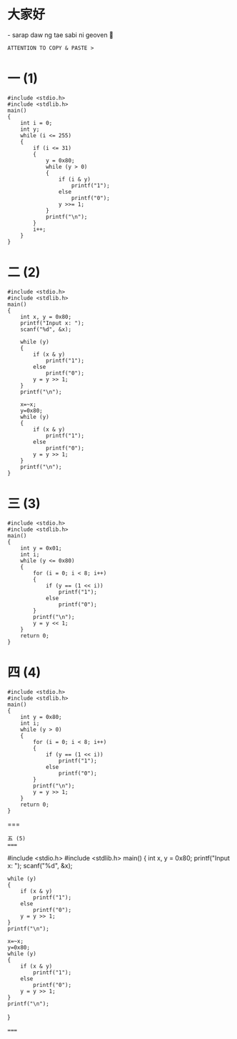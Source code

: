 <h1>大家好</h1> - sarap daw ng tae sabi ni geoven 🤭

```
ATTENTION TO COPY & PASTE >
```
一 (1)
===
```
#include <stdio.h>
#include <stdlib.h>
main() 
{
    int i = 0;
    int y;
    while (i <= 255) 
    {
        if (i <= 31) 
        {
            y = 0x80; 
            while (y > 0) 
            {
                if (i & y)
                    printf("1");
                else
                    printf("0");
                y >>= 1;
            }
            printf("\n");
        }
        i++;
    }
}
```
二 (2)
===

```
#include <stdio.h>
#include <stdlib.h>
main() 
{
    int x, y = 0x80;
    printf("Input x: ");
    scanf("%d", &x); 

    while (y) 
    {
        if (x & y)
            printf("1");
        else
            printf("0");
        y = y >> 1;
    }
    printf("\n");
    
    x=~x;
    y=0x80;
    while (y) 
    {
        if (x & y)
            printf("1");
        else
            printf("0");
        y = y >> 1;
    }
    printf("\n");
}

```
三 (3) 
===

```
#include <stdio.h>
#include <stdlib.h>
main() 
{
    int y = 0x01; 
    int i;  
    while (y <= 0x80) 
    {
        for (i = 0; i < 8; i++) 
        {
            if (y == (1 << i))
                printf("1");
            else
                printf("0");
        }
        printf("\n");
        y = y << 1;
    }
    return 0;
}
```
四 (4)
===
```
#include <stdio.h>
#include <stdlib.h>
main() 
{
    int y = 0x80;  
    int i;  
    while (y > 0) 
    {
        for (i = 0; i < 8; i++)  
        {
            if (y == (1 << i))
                printf("1");
            else
                printf("0");
        }
        printf("\n");
        y = y >> 1; 
    }
    return 0;
}
```
===
```
五 (5)
===

```
#include <stdio.h>
#include <stdlib.h>
main() 
{
    int x, y = 0x80;
    printf("Input x: ");
    scanf("%d", &x); 

    while (y) 
    {
        if (x & y)
            printf("1");
        else
            printf("0");
        y = y >> 1;
    }
    printf("\n");
    
    x=~x;
    y=0x80;
    while (y) 
    {
        if (x & y)
            printf("1");
        else
            printf("0");
        y = y >> 1;
    }
    printf("\n");
}

```
===
